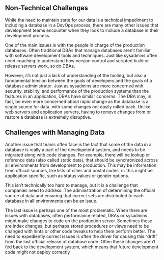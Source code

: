 ## Non-Technical Challenges

While the need to maintain state for our data is a technical impediment to including a database in a DevOps process, there are many other issues that development teams encounter when they look to include a database in their development process.

One of the main issues is with the people in charge of the production databases. Often traditional DBAs that manage databases aren’t familiar with software development tools and techniques. Just like sysadmins often need coaching to understand how version control and scripted build or release servers work, so do DBAs.

However, it’s not just a lack of understanding of the tooling, but also a fundamental tension between the goals of developers and the goals of a database administrator. Just as sysadmins are more concerned with security, stability, and performance of the production systems than the features in an application, DBAs have similar concerns. The DBA may, in fact, be even more concerned about rapid change as the database is a single source for data, with some changes not easily rolled back. Unlike web servers and application servers, having to remove changes from or restore a database is extremely disruptive.

## Challenges with Managing Data
Another issue that teams often face is the fact that some of the data in a database is really a part of the development system, and needs to be migrated along with code changes. For example, there will be lookup or reference data (also called static data), that should be synchronized across all environments from development to production. This may be information from official sources, like lists of cities and postal codes, or this might be application specific, such as status values or gender options.

This isn’t technically too hard to manage, but it is a challenge that companies need to address. The administration of determining the official source of data and ensuring that correct sets are distributed to each database in all environments can be an issue.

The last issue is perhaps one of the most problematic. When there are issues with databases, often performance related, DBAs or sysadmins might make changes to code on the production server. Sometimes these are index changes, but perhaps stored procedures or views need to be changed with hints or other code tweaks to help them perform better. The need to expediently correct issues is often the driver for causing this “drift” from the last official release of database code.
Often these changes aren’t fed back to the development system, which means that future development code might not deploy correctly 
